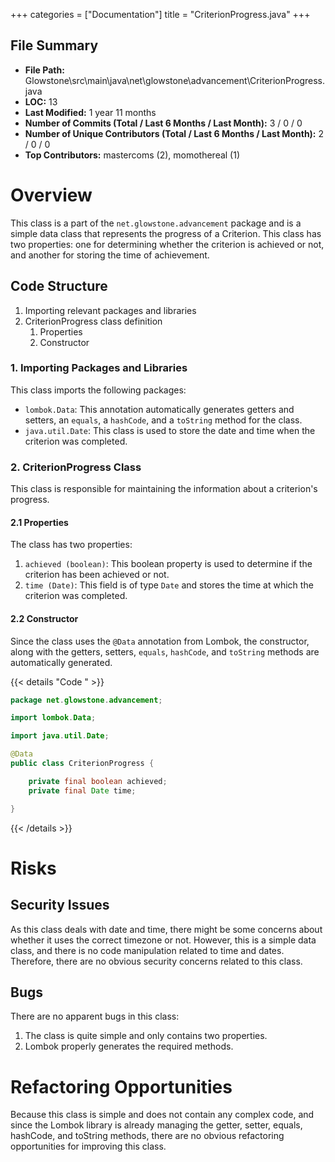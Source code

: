 +++
categories = ["Documentation"]
title = "CriterionProgress.java"
+++

## File Summary

- **File Path:** Glowstone\src\main\java\net\glowstone\advancement\CriterionProgress.java
- **LOC:** 13
- **Last Modified:** 1 year 11 months
- **Number of Commits (Total / Last 6 Months / Last Month):** 3 / 0 / 0
- **Number of Unique Contributors (Total / Last 6 Months / Last Month):** 2 / 0 / 0
- **Top Contributors:** mastercoms (2), momothereal (1)

# Overview

This class is a part of the `net.glowstone.advancement` package and is a simple data class that represents the progress of a Criterion. This class has two properties: one for determining whether the criterion is achieved or not, and another for storing the time of achievement.

## Code Structure

1. Importing relevant packages and libraries
2. CriterionProgress class definition
   1. Properties
   2. Constructor

### 1. Importing Packages and Libraries

This class imports the following packages:

- `lombok.Data`: This annotation automatically generates getters and setters, an `equals`, a `hashCode`, and a `toString` method for the class.
- `java.util.Date`: This class is used to store the date and time when the criterion was completed.

### 2. CriterionProgress Class

This class is responsible for maintaining the information about a criterion's progress.

#### 2.1 Properties

The class has two properties:

1. `achieved (boolean)`: This boolean property is used to determine if the criterion has been achieved or not.
2. `time (Date)`: This field is of type `Date` and stores the time at which the criterion was completed.

#### 2.2 Constructor

Since the class uses the `@Data` annotation from Lombok, the constructor, along with the getters, setters, `equals`, `hashCode`, and `toString` methods are automatically generated.

{{< details "Code " >}}
```java
package net.glowstone.advancement;

import lombok.Data;

import java.util.Date;

@Data
public class CriterionProgress {

    private final boolean achieved;
    private final Date time;

}
```
{{< /details >}}


# Risks

## Security Issues

As this class deals with date and time, there might be some concerns about whether it uses the correct timezone or not. However, this is a simple data class, and there is no code manipulation related to time and dates. Therefore, there are no obvious security concerns related to this class.

## Bugs

There are no apparent bugs in this class:

1. The class is quite simple and only contains two properties.
2. Lombok properly generates the required methods.

# Refactoring Opportunities

Because this class is simple and does not contain any complex code, and since the Lombok library is already managing the getter, setter, equals, hashCode, and toString methods, there are no obvious refactoring opportunities for improving this class.